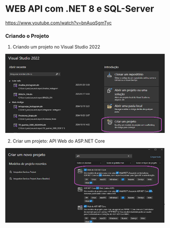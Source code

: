 # WEB API com .NET 8 e SQL-Server

https://www.youtube.com/watch?v=bnAuqSgmTyc

### Criando o Projeto

1) Criando um projeto no Visual Studio 2022

<img src="https://github.com/JosiTubaroski/WEB-API-com-.NET-8-e-SQL-Server/blob/main/img/01_Criar_Projeto.png"/>

2) Criar um projeto: API Web do ASP.NET Core

<img src="https://github.com/JosiTubaroski/WEB-API-com-.NET-8-e-SQL-Server/blob/main/img/02_API_WEB.png"/>
